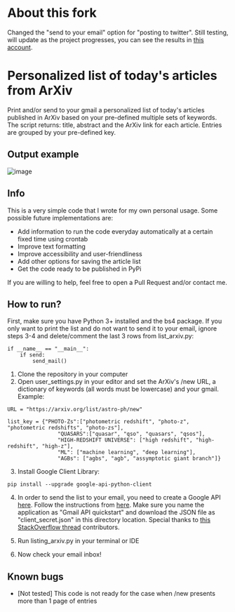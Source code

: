 # About this fork

Changed the "send to your email" option for "posting to twitter". Still testing, will update as the project progresses, you can see the results in [this account](https://twitter.com/rilufix).

# Personalized list of today's articles from ArXiv

Print and/or send to your gmail a personalized list of today's articles published in ArXiv based on your pre-defined multiple sets of keywords. The script returns: title, abstract and the ArXiv link for each article. Entries are grouped  by your pre-defined key. 

## Output example

![image](https://user-images.githubusercontent.com/14929100/148621148-e3df8602-8f0f-4da2-a9e5-f17244185c25.png)



## Info

This is a very simple code that I wrote for my own personal usage. Some possible future implementations are:

- Add information to run the code everyday automatically at a certain fixed time using crontab
- Improve text formatting 
- Improve accessibility and user-friendliness
- Add other options for saving the article list
- Get the code ready to be published in PyPi

If you are willing to help, feel free to open a Pull Request and/or contact me.


## How to run?

First, make sure you have Python 3+ installed and the bs4 package. If you only want to print the list and do not want to send it to your email, ignore steps 3-4 and delete/comment the last 3 rows from list_arxiv.py:

```
if __name__ == "__main__":
    if send:
        send_mail()
```

1. Clone the repository in your computer
2. Open user_settings.py in your editor and set the ArXiv's /new URL, a dictionary of keywords (all words must be lowercase) and your gmail. Example:

```
URL = "https://arxiv.org/list/astro-ph/new"

list_key = {"PHOTO-Zs":["photometric redshift", "photo-z", "photometric redshifts", "photo-zs"],
                "QUASARS":["quasar", "qso", "quasars", "qsos"],
                "HIGH-REDSHIFT UNIVERSE": ["high redshift", "high-redshift", "high-z"],
                "ML": ["machine learning", "deep learning"],
                "AGBs": ["agbs", "agb", "assymptotic giant branch"]}
```
3. Install Google Client Library:

```
pip install --upgrade google-api-python-client
```

4. In order to send the list to your email, you need to create a Google API [here](https://console.cloud.google.com/apis/enableflow?apiid=gmail&project=imposing-kite-247601). Follow the instructions from [here](https://mailtrap.io/blog/send-emails-with-gmail-api/). Make sure you name the application as "Gmail API quickstart" and download the JSON file as "client_secret.json" in this directory location. Special thanks to [this StackOverflow thread](https://stackoverflow.com/questions/37201250/sending-email-via-gmail-python) contributors. 

5. Run listing_arxiv.py in your terminal or IDE

6. Now check your email inbox!

## Known bugs

- [Not tested] This code is not ready for the case when /new presents more than 1 page of entries 






